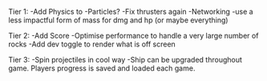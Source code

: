 Tier 1:
-Add Physics to
	-Particles?
-Fix thrusters again
-Networking
-use a less impactful form of mass for dmg and hp (or maybe everything)

Tier 2:
-Add Score
-Optimise performance to handle a very large number of rocks
-Add dev toggle to render what is off screen

Tier 3:
-Spin projectiles in cool way 
-Ship can be upgraded throughout game. Players progress is saved and loaded each game.  